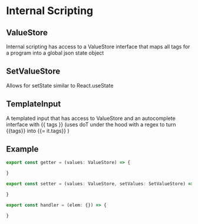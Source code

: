 # Internal Scripting

## ValueStore

Internal scripting has access to a ValueStore interface that maps all tags for a program into a global json state object

## SetValueStore

Allows for setState similar to React.useState

## TemplateInput

A templated input that has access to ValueStore and an autocomplete interface with {{ tags }} (uses doT under the hood with a regex to turn {{tags}} into {{= it.tags}} )


## Example

```js
export const getter = (values: ValueStore) => {

}

export const setter = (values: ValueStore, setValues: SetValueStore) => {

}
```

```js
export const handler = (elem: {}) => {

}
```